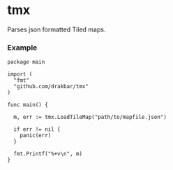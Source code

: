# tmx
Parses json formatted Tiled maps.

### Example
```
package main

import (
  "fmt"
  "github.com/drakbar/tmx"
)

func main() {
  
  m, err := tmx.LoadTileMap("path/to/mapfile.json")
  
  if err != nil {
    panic(err)
  }

  fmt.Printf("%+v\n", m)
}
```
